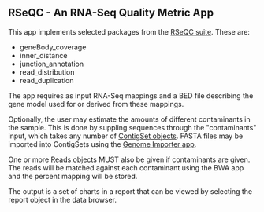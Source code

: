**RSeQC - An RNA-Seq Quality Metric App**
-----------------------------------------

This app implements selected packages from the [RSeQC
suite](http://code.google.com/p/rseqc/wiki/Manual). These are:

* geneBody_coverage
* inner_distance
* junction_annotation
* read_distribution
* read_duplication

The app requires as input RNA-Seq mappings and a BED file describing the
gene model used for or derived from these mappings.

Optionally, the user may estimate the amounts of different contaminants in
the sample. This is done by suppling sequences through the "contaminants"
input, which takes any number of [ContigSet
objects](http://wiki.dnanexus.com/Types/ContigSet). FASTA files may be
imported into ContigSets using the [Genome Importer
app](http://wiki.dnanexus.com/Apps/fasta_contigset_importer).

One or more [Reads objects](http://wiki.dnanexus.com/Types/Reads) MUST also
be given if contaminants are given. The reads will be matched against each
contaminant using the BWA app and the percent mapping will be stored.

The output is a set of charts in a report that can be viewed by selecting
the report object in the data browser.
